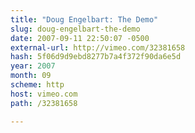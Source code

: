 ```yaml
---
title: "Doug Engelbart: The Demo"
slug: doug-engelbart-the-demo
date: 2007-09-11 22:50:07 -0500
external-url: http://vimeo.com/32381658
hash: 5f06d9d9ebd8277b7a4f372f90da6e5d
year: 2007
month: 09
scheme: http
host: vimeo.com
path: /32381658

---
```




